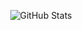 <p align="center">
  <img align="center" alt="GitHub Stats" src="https://github-readme-stats.vercel.app/api?username=Bcof1&show_icons=true&include_all_commits=true&hide_border&theme=tokyonight" />
</p>
